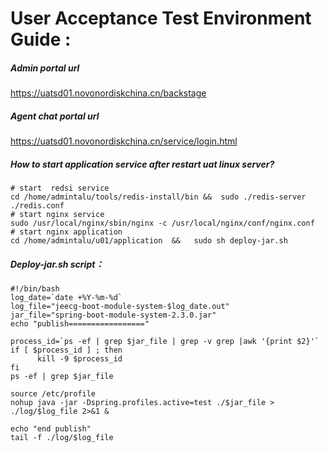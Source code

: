 # User Acceptance Test Environment  Guide :

##### Admin portal url

https://uatsd01.novonordiskchina.cn/backstage

##### Agent chat portal url

https://uatsd01.novonordiskchina.cn/service/login.html

#####   How to start application service  after  restart  uat linux server?

```
# start  redsi service 
cd /home/admintalu/tools/redis-install/bin &&  sudo ./redis-server ./redis.conf
# start nginx service
sudo /usr/local/nginx/sbin/nginx -c /usr/local/nginx/conf/nginx.conf
# start nginx application
cd /home/admintalu/u01/application  &&   sudo sh deploy-jar.sh
```

##### Deploy-jar.sh script：

```
#!/bin/bash
log_date=`date +%Y-%m-%d`
log_file="jeecg-boot-module-system-$log_date.out"
jar_file="spring-boot-module-system-2.3.0.jar"
echo "publish================="

process_id=`ps -ef | grep $jar_file | grep -v grep |awk '{print $2}'`
if [ $process_id ] ; then
      kill -9 $process_id
fi
ps -ef | grep $jar_file

source /etc/profile
nohup java -jar -Dspring.profiles.active=test ./$jar_file > ./log/$log_file 2>&1 &

echo "end publish"
tail -f ./log/$log_file
```

